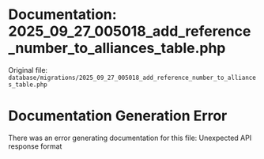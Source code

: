 # Documentation: 2025_09_27_005018_add_reference_number_to_alliances_table.php

Original file: `database/migrations/2025_09_27_005018_add_reference_number_to_alliances_table.php`

# Documentation Generation Error

There was an error generating documentation for this file: Unexpected API response format